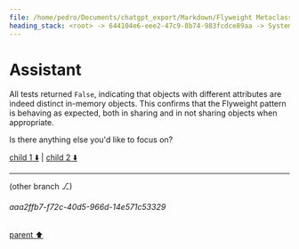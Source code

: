 ```yaml
---
file: /home/pedro/Documents/chatgpt_export/Markdown/Flyweight Metaclass for Models.md
heading_stack: <root> -> 644104e6-eee2-47c9-8b74-983fcdce89aa -> System -> c734da8b-007e-4793-a988-4ab6af4a8c7f -> System -> aaa21a84-fb1c-420d-a200-7e9ff8bd1dca -> User -> cc118a5e-cea7-4eb5-8a55-2d298a0eb3e4 -> Assistant -> aee36206-2846-4af8-97fc-c08ea32d04f7 -> Assistant -> fe5d834e-f4ba-4d75-a77b-b419a41172d6 -> Tool -> 3cc5cb2f-9bf2-4ec7-b730-4b7a6e37379d -> Assistant -> aaa2c0bf-efc0-41ea-9394-4821c3fecdd6 -> User -> 7770a31d-c47b-48a5-9a87-cd318296e663 -> Assistant -> 186f96c5-6c2e-4c78-90de-dfcc8ee777fc -> Tool -> c7e4a869-cad6-4bc6-8ce6-a57f1c21d6a5 -> Assistant -> aaa25436-2417-4590-99f2-b2c737ebd76e -> User -> 19cc38f8-b99d-499e-968a-3b533d806593 -> System -> 5827125a-b24e-4d18-86f6-470e815d7c30 -> Assistant -> 2514e975-d6c8-40fa-82d6-b29ba3ca3f5b -> Tool -> c413c192-dbfa-4cd5-b113-6201359a48c4 -> Assistant -> aaa26c46-7fbc-40e0-84af-8ed1af29aead -> User -> 506d9386-4909-4f98-b93b-918b5195353d -> Assistant -> 8d250109-2a1c-441d-ba2a-308f0a29d4ee -> Tool -> 3f71f78a-f0ab-414d-8582-4eb8ac0509a1 -> Assistant
---
```

# Assistant

All tests returned `False`, indicating that objects with different attributes are indeed distinct in-memory objects. This confirms that the Flyweight pattern is behaving as expected, both in sharing and in not sharing objects when appropriate.

Is there anything else you'd like to focus on?

[child 1 ⬇️](#aaa2ffb7-f72c-40d5-966d-14e571c53329) | [child 2 ⬇️](#aaa2e3d0-1e2b-4b68-8514-d4f950d30cc7)

---

(other branch ⎇)
###### aaa2ffb7-f72c-40d5-966d-14e571c53329
[parent ⬆️](#3f71f78a-f0ab-414d-8582-4eb8ac0509a1)
